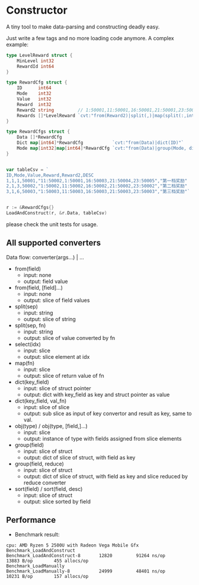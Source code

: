 # Constructor
A tiny tool to make data-parsing and constructing deadly easy.

Just write a few tags and no more loading code anymore.  A complex example:

```go
type LevelReward struct {
	MinLevel int32
	RewardId int64
}

type RewardCfg struct {
	ID      int64
	Mode    int32
	Value   int32
	Reward  int32
	Reward2 string         // 1:50001,11:50001,16:50001,21:50001,23:50001
	Rewards []*LevelReward `cvt:"from(Reward2)|split(,)|map(split(:,int32)|obj(LevelReward))|sort(MinLevel)"`
}

type RewardCfgs struct {
	Data []*RewardCfg
	Dict map[int64]*RewardCfg           `cvt:"from(Data)|dict(ID)"`
	Mode map[int32]map[int64]*RewardCfg `cvt:"from(Data)|group(Mode, dict(ID))"`
}


var tableCsv = `
ID,Mode,Value,Reward,Reward2,DESC
1,1,1,50001,"11:50002,1:50001,16:50003,21:50004,23:50005","第一档奖励"
2,1,3,50002,"1:50002,11:50002,16:50002,21:50002,23:50002","第二档奖励"
3,1,6,50003,"1:50003,11:50003,16:50003,21:50003,23:50003","第三档奖励"`


r := &RewardCfgs{}
LoadAndConstruct(r, &r.Data, tableCsv)

```
please check the unit tests for usage.

## All supported converters

Data flow:
<intput> converter(args...) <ouput> | <next converter>...

- from(field)
    - input: none
    - output: field value
- from(field, [field]...)
    - input: none
    - output: slice of field values
- split(sep)
    - input: string
    - output: slice of string
- split(sep, fn)
  - input: string
  - output: slice of value converted by fn
- select(idx)
  - input: slice
  - output: slice element at idx 
- map(fn)
    - input: slice 
    - output: slice of return value of fn
- dict(key_field)
    - input: slice of struct pointer
    - output: dict with key_field as key and struct pointer as value    
- dict(key_field, val_fn)
    - input: slice of slice
    - output: sub slice as input of key convertor and result as key, same to val.
- obj(type) / obj(type, [field,]...)
    - input: slice
    - output: instance of type with fields assigned from slice elements
- group(field)
    - input: slice of struct
    - output: dict of slice of struct, with field as key
- group(field, reduce)
    - input: slice of struct
    - output: dict of slice of struct, with field as key and slice reduced by reduce converter
- sort(field) / sort(field, desc)
    - input: slice of struct
    - output: slice sorted by field
    
## Performance
- Benchmark result:
```
cpu: AMD Ryzen 5 2500U with Radeon Vega Mobile Gfx  
Benchmark_LoadAndConstruct
Benchmark_LoadAndConstruct-8   	   12820	     91264 ns/op	   13883 B/op	     455 allocs/op
Benchmark_LoadManually
Benchmark_LoadManually-8       	   24999	     48401 ns/op	   10231 B/op	     157 allocs/op
```
